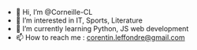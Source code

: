 - 👋 Hi, I’m @Corneille-CL
- 👀 I’m interested in IT, Sports, Literature
- 🌱 I’m currently learning Python, JS web development
- 📫 How to reach me : corentin.leffondre@gmail.com

<!---
Corneille-CL/Corneille-CL is a ✨ special ✨ repository because its `README.md` (this file) appears on your GitHub profile.
You can click the Preview link to take a look at your changes.
--->
